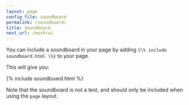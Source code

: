```yaml
---
layout: page
config_file: soundboard
permalink: /soundboard/
title: Soundboard
next_url: /mushra/
---
```


You can include a soundboard in your page by adding `{\% include soundboard.html
\%}` to your page.

This will give you:

{% include soundboard.html %}

Note that the soundboard is not a test, and should only be included when using
the `page` layout.
